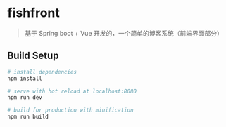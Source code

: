 # fishfront

> 基于 Spring boot + Vue 开发的，一个简单的博客系统（前端界面部分）

## Build Setup

``` bash
# install dependencies
npm install

# serve with hot reload at localhost:8080
npm run dev

# build for production with minification
npm run build
```


